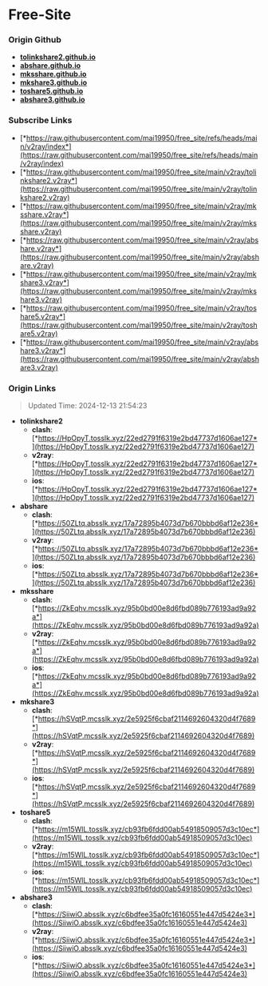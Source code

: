 # Free-Site

### Origin Github

- [**tolinkshare2.github.io**](https://github.com/tolinkshare2/tolinkshare2.github.io)
- [**abshare.github.io**](https://github.com/abshare/abshare.github.io)
- [**mksshare.github.io**](https://github.com/mksshare/mksshare.github.io)
- [**mkshare3.github.io**](https://github.com/mkshare3/mkshare3.github.io)
- [**toshare5.github.io**](https://github.com/toshare5/toshare5.github.io)
- [**abshare3.github.io**](https://github.com/abshare3/abshare3.github.io)

### Subscribe Links

- [*https://raw.githubusercontent.com/mai19950/free_site/refs/heads/main/v2ray/index*](https://raw.githubusercontent.com/mai19950/free_site/refs/heads/main/v2ray/index)
- [*https://raw.githubusercontent.com/mai19950/free_site/main/v2ray/tolinkshare2.v2ray*](https://raw.githubusercontent.com/mai19950/free_site/main/v2ray/tolinkshare2.v2ray)
- [*https://raw.githubusercontent.com/mai19950/free_site/main/v2ray/mksshare.v2ray*](https://raw.githubusercontent.com/mai19950/free_site/main/v2ray/mksshare.v2ray)
- [*https://raw.githubusercontent.com/mai19950/free_site/main/v2ray/abshare.v2ray*](https://raw.githubusercontent.com/mai19950/free_site/main/v2ray/abshare.v2ray)
- [*https://raw.githubusercontent.com/mai19950/free_site/main/v2ray/mkshare3.v2ray*](https://raw.githubusercontent.com/mai19950/free_site/main/v2ray/mkshare3.v2ray)
- [*https://raw.githubusercontent.com/mai19950/free_site/main/v2ray/toshare5.v2ray*](https://raw.githubusercontent.com/mai19950/free_site/main/v2ray/toshare5.v2ray)
- [*https://raw.githubusercontent.com/mai19950/free_site/main/v2ray/abshare3.v2ray*](https://raw.githubusercontent.com/mai19950/free_site/main/v2ray/abshare3.v2ray)

### Origin Links

> Updated Time: 2024-12-13 21:54:23

- **tolinkshare2**
  - **clash**: [*https://HpOpyT.tosslk.xyz/22ed2791f6319e2bd47737d1606ae127*](https://HpOpyT.tosslk.xyz/22ed2791f6319e2bd47737d1606ae127)
  - **v2ray**: [*https://HpOpyT.tosslk.xyz/22ed2791f6319e2bd47737d1606ae127*](https://HpOpyT.tosslk.xyz/22ed2791f6319e2bd47737d1606ae127)
  - **ios**: [*https://HpOpyT.tosslk.xyz/22ed2791f6319e2bd47737d1606ae127*](https://HpOpyT.tosslk.xyz/22ed2791f6319e2bd47737d1606ae127)
- **abshare**
  - **clash**: [*https://50ZLtq.absslk.xyz/17a72895b4073d7b670bbbd6af12e236*](https://50ZLtq.absslk.xyz/17a72895b4073d7b670bbbd6af12e236)
  - **v2ray**: [*https://50ZLtq.absslk.xyz/17a72895b4073d7b670bbbd6af12e236*](https://50ZLtq.absslk.xyz/17a72895b4073d7b670bbbd6af12e236)
  - **ios**: [*https://50ZLtq.absslk.xyz/17a72895b4073d7b670bbbd6af12e236*](https://50ZLtq.absslk.xyz/17a72895b4073d7b670bbbd6af12e236)
- **mksshare**
  - **clash**: [*https://ZkEqhv.mcsslk.xyz/95b0bd00e8d6fbd089b776193ad9a92a*](https://ZkEqhv.mcsslk.xyz/95b0bd00e8d6fbd089b776193ad9a92a)
  - **v2ray**: [*https://ZkEqhv.mcsslk.xyz/95b0bd00e8d6fbd089b776193ad9a92a*](https://ZkEqhv.mcsslk.xyz/95b0bd00e8d6fbd089b776193ad9a92a)
  - **ios**: [*https://ZkEqhv.mcsslk.xyz/95b0bd00e8d6fbd089b776193ad9a92a*](https://ZkEqhv.mcsslk.xyz/95b0bd00e8d6fbd089b776193ad9a92a)
- **mkshare3**
  - **clash**: [*https://hSVqtP.mcsslk.xyz/2e5925f6cbaf2114692604320d4f7689*](https://hSVqtP.mcsslk.xyz/2e5925f6cbaf2114692604320d4f7689)
  - **v2ray**: [*https://hSVqtP.mcsslk.xyz/2e5925f6cbaf2114692604320d4f7689*](https://hSVqtP.mcsslk.xyz/2e5925f6cbaf2114692604320d4f7689)
  - **ios**: [*https://hSVqtP.mcsslk.xyz/2e5925f6cbaf2114692604320d4f7689*](https://hSVqtP.mcsslk.xyz/2e5925f6cbaf2114692604320d4f7689)
- **toshare5**
  - **clash**: [*https://m15WlL.tosslk.xyz/cb93fb6fdd00ab54918509057d3c10ec*](https://m15WlL.tosslk.xyz/cb93fb6fdd00ab54918509057d3c10ec)
  - **v2ray**: [*https://m15WlL.tosslk.xyz/cb93fb6fdd00ab54918509057d3c10ec*](https://m15WlL.tosslk.xyz/cb93fb6fdd00ab54918509057d3c10ec)
  - **ios**: [*https://m15WlL.tosslk.xyz/cb93fb6fdd00ab54918509057d3c10ec*](https://m15WlL.tosslk.xyz/cb93fb6fdd00ab54918509057d3c10ec)
- **abshare3**
  - **clash**: [*https://SiiwiO.absslk.xyz/c6bdfee35a0fc16160551e447d5424e3*](https://SiiwiO.absslk.xyz/c6bdfee35a0fc16160551e447d5424e3)
  - **v2ray**: [*https://SiiwiO.absslk.xyz/c6bdfee35a0fc16160551e447d5424e3*](https://SiiwiO.absslk.xyz/c6bdfee35a0fc16160551e447d5424e3)
  - **ios**: [*https://SiiwiO.absslk.xyz/c6bdfee35a0fc16160551e447d5424e3*](https://SiiwiO.absslk.xyz/c6bdfee35a0fc16160551e447d5424e3)
